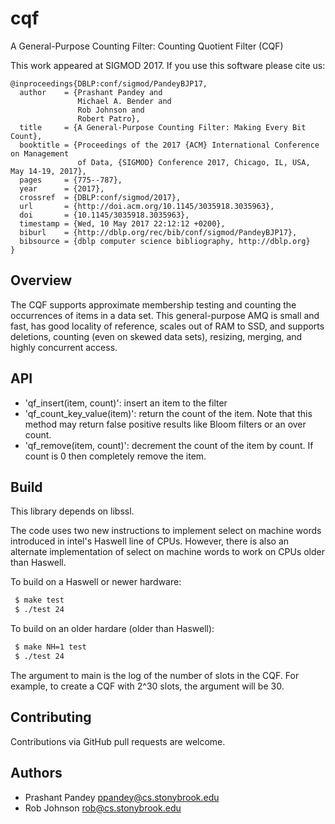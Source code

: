 # cqf
A General-Purpose Counting Filter: Counting Quotient Filter (CQF)

This work appeared at SIGMOD 2017. If you use this software please cite us:
```
@inproceedings{DBLP:conf/sigmod/PandeyBJP17,
  author    = {Prashant Pandey and
               Michael A. Bender and
               Rob Johnson and
               Robert Patro},
  title     = {A General-Purpose Counting Filter: Making Every Bit Count},
  booktitle = {Proceedings of the 2017 {ACM} International Conference on Management
               of Data, {SIGMOD} Conference 2017, Chicago, IL, USA, May 14-19, 2017},
  pages     = {775--787},
  year      = {2017},
  crossref  = {DBLP:conf/sigmod/2017},
  url       = {http://doi.acm.org/10.1145/3035918.3035963},
  doi       = {10.1145/3035918.3035963},
  timestamp = {Wed, 10 May 2017 22:12:12 +0200},
  biburl    = {http://dblp.org/rec/bib/conf/sigmod/PandeyBJP17},
  bibsource = {dblp computer science bibliography, http://dblp.org}
}
```

Overview
--------
 The CQF supports approximate membership testing and counting the occurrences of
 items in a data set. This general-purpose AMQ is small and fast, has good
 locality of reference, scales out of RAM to SSD, and supports deletions,
 counting (even on skewed data sets), resizing, merging, and highly concurrent
 access.

API
--------
* 'qf_insert(item, count)': insert an item to the filter
* 'qf_count_key_value(item)': return the count of the item. Note that this
  method may return false positive results like Bloom filters or an over count.
* 'qf_remove(item, count)': decrement the count of the item by count. If count
  is 0 then completely remove the item.

Build
-------
This library depends on libssl. 

The code uses two new instructions to implement select on machine words introduced 
in intel's Haswell line of CPUs. However, there is also an alternate implementation
of select on machine words to work on CPUs older than Haswell.

To build on a Haswell or newer hardware:
```bash
 $ make test
 $ ./test 24
```

To build on an older hardare (older than Haswell):
```bash
 $ make NH=1 test
 $ ./test 24
 ```

 The argument to main is the log of the number of slots in the CQF. For example,
 to create a CQF with 2^30 slots, the argument will be 30.

Contributing
------------
Contributions via GitHub pull requests are welcome.


Authors
-------
- Prashant Pandey <ppandey@cs.stonybrook.edu>
- Rob Johnson <rob@cs.stonybrook.edu>
